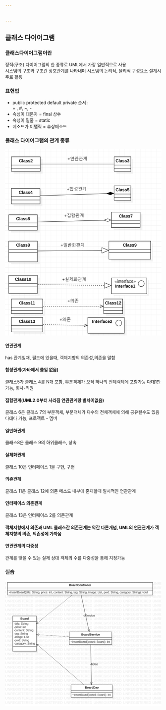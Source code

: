 ```yaml
---


---
```


<h2 id="클래스-다이어그램">클래스 다이어그램</h2>
<h3 id="클래스다이어그램이란">클래스다이어그램이란</h3>
<p>정적(구조) 다이어그램의 한 종류로 UML에서 가장 일반적으로 사용<br>
시스템의 구조와 구조간 상호관계를 나타내며 시스템의 논리적, 물리적 구성요소 설계시 주로 활용</p>
<h3 id="표현법">표현법</h3>
<ul>
<li>public protected default private 순서 :<br>
+ , #, ~, -</li>
<li>속성이 대문자 = final 상수</li>
<li>속성이 밑줄 = static</li>
<li>메소드가 이탤릭 = 추상메소드</li>
</ul>
<h3 id="클래스-다이어그램의-관계-종류">클래스 다이어그램의 관계 종류</h3>
<p><img src="https://raw.githubusercontent.com/jinia91/blogTest/main/%EC%9D%98%EC%A1%B4%EA%B4%80%EA%B3%84.png" alt="enter image description here"></p>
<h4 id="연관관계">연관관계</h4>
<p>has 관계일때, 필드에 있을때, 객체지향의 의존성,의존을 말함</p>
<h4 id="합성관계자바에서-쓸일-없음">합성관계(자바에서 쓸일 없음)</h4>
<p>클래스5가 클래스 4를 N개 포함,  부분객체가 오직 하나의 전체객체에 포함가능 다대1만 가능, 회사-직원</p>
<h4 id="집합관계uml2.0부터-사라짐-연관관계랑-별차이없음">집합관계(UML2.0부터 사라짐 연관관계랑 별차이없음)</h4>
<p>클래스 6은 클래스 7의 부분객체,  부분객체가 다수의 전체객체에 의해 공유될수도 있음 다대다 가능, 프로젝트 - 멤버</p>
<h4 id="일반화관계">일반화관계</h4>
<p>클래스8은 클래스 9의 하위클래스, 상속</p>
<h4 id="실체화관계">실체화관계</h4>
<p>클래스 10은 인터페이스 1을 구현, 구현</p>
<h4 id="의존관계">의존관계</h4>
<p>클래스 11은 클래스 12에 의존 메소드 내부에 존재할때 일시적인 연관관계</p>
<h4 id="인터페이스-의존관계">인터페이스 의존관계</h4>
<p>클래스 13은 인터페이스 2를 의존관계</p>
<h4 id="객체지향에서-의존과-uml-클래스간-의존관계는-약간-다른개념-uml의-연관관계가-객체지향의-의존-의존성에-가까움">객체지향에서 의존과 UML 클래스간 의존관계는 약간 다른개념, UML의 연관관계가 객체지향의 의존, 의존성에 가까움</h4>
<h4 id="연관관계의-다중성">연관관계의 다중성</h4>
<p>관계를 맺을 수 있는 실제 상대 객체의 수를 다중성을 통해 지정가능</p>
<h3 id="실습">실습</h3>
<p><img src="https://github.com/jinia91/blogTest/blob/main/img/Main.png?raw=true" alt="enter image description here"></p>

